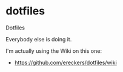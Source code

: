 dotfiles
========

Dotfiles

Everybody else is doing it.

I'm actually using the Wiki on this one:

* https://github.com/ereckers/dotfiles/wiki

